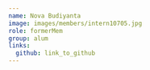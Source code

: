 ```yaml
---
name: Nova Budiyanta 
image: images/members/intern10705.jpg 
role: formerMem
group: alum
links:
  github: link_to_github 
---
```

